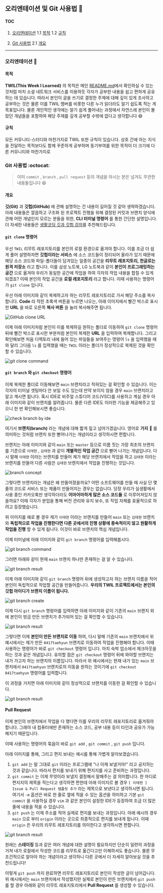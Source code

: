## 오리엔테이션 및 Git 사용법 :tada:

#### TOC
1. [오리엔테이션](#오리엔테이션)
    1.1 [목적](#목적)
    1.2 [규칙](#규칙)

2. [Git 사용법](#git-사용법)
    2.1 [개요](#개요)



---

### 오리엔테이션 :tada:
#### 목적
**TWIL(This Week I Learned)** 의 목적은 메인 [README.md](https://github.com/week-with-me/TWIL/blob/main/README.md)에서 확인하실 수 있는 것처럼 마치 소셜 네트워크 서비스를 이용하듯 각자가 공부한 내용을 쉽고 편하게 공유하는 데 있습니다. 따라서 본인이 글을 쓰기로 결정한 주제에 대해 깊이 있게 조사하고 공부하는 것은 물론 이를 TWIL 멤버를 비롯한 다른 누가 읽더라도 알기 쉽도록 적는 게 목표입니다. 물론 개인적인 생각에는 알기 쉽게 풀어내는 과정에서 자연스레 본인이 몰랐던 개념들을 포함하여 해당 주제를 깊게 공부할 수밖에 없다고 생각합니다 :smile:

#### 규칙
모든 커뮤니티-스터디와 마찬가지로 TWIL 또한 규칙이 있습니다. 상호 간에 아는 지식을 전달하는 목적보다도 함께 꾸준하게 공부하며 동기부여를 위한 목적이 더 크기에 다른 커뮤니티와 마찬가지로 


### Git 사용법 :octocat:
> 이미 `commit` , `branch` , `pull request` 등의 개념을 아시는 분은 넘겨도 무관한 내용들입니다 :smile:

#### 개요
**깃(Git)** 과 **깃헙(GitHub)** 에 관해 설명하는 건 내용이 길어질 것 같아 생략하겠습니다. 아래 내용들은 깔끔하고 구조화 된 프로젝트 진행을 위해 결정된 커밋과 브랜치 양식에 관해 어떤 개념인지 모르는 분들을 위한, **CLI 터미널 명령어** 를 통한 간단한 설명입니다. 더 자세한 내용들은 [생활코딩 깃과 깃헙 강의](https://www.youtube.com/watch?v=hFJZwOfme6w&list=PLuHgQVnccGMA8iwZwrGyNXCGy2LAAsTXk)를 추천해드립니다.

#### `git clone` 명령어
우선 `TWIL` 리무트 레포지토리를 본인의 로컬 환경으로 옮겨야 합니다. 이를 조금 더 쉽게 풀어 설명하자면 **깃헙이라는 서비스** 에 소스 코드들이 정리되어 올라가 있기 때문에 해당 소스 코드와 파일-폴더들이 담겨있는 일종의 공간을 **리무트 레포지토리, 한글로는 원격 저장소** 라고 합니다. 이를 삼성 노트북, LG 노트북과 같이 **본인이 프로그래밍하는 공간** 으로 옮겨야 우리가 동일한 공간에 작업을 하여 각자의 작업 내용을 합칠 수 있게 되겠죠? 이때 본인의 작업 공간을 **로컬 레포지토리** 라고 합니다. 이때 사용하는 명령어가 `git clone` 입니다.  

우선 아래 이미지와 같이 복제하고자 하는 리무트 레포지토리로 가서 해당 주소를 복사합니다. **Code** 라 적힌 초록색 버튼을 누르면 나오는, 아래 이미지에서 빨간 박스로 표시한 **URL** 을 바로 오른쪽 **복사 버튼** 을 눌러 복사해주면 됩니다.

![GitHub clone URL](../Images/2021.07.04/1.png)

이제 아래 이미지처럼 본인이 이를 복제하길 원하는 폴더로 이동하여 `git clone` 명령어 뒤에 빨간 박스로 표시한 부분처럼 본인이 복제한 **URL** 을 입력하여 복제합니다. 그리고 확인해보면 처음 디렉토리 내에 들어 있는 파일들을 보여주는 명령어 `ls` 을 입력했을 때와 달리 그다음 `ls` 를 입력했을 때는 `TWIL` 이라는 폴더가 정상적으로 복제된 것을 확인할 수 있습니다.

![git clone command](../Images/2021.07.04/2.png)

#### `git branch` 와 `git checkout` 명령어
이제 복제한 폴더로 이동해보면 `main` 브랜치라고 적혀있는 걸 확인할 수 있습니다. 이는 각자의 터미널 셋팅마다 안 보일 수도 있는데 만약 보이지 않을 경우 `main` 브랜치라고 알고 계시면 됩니다. 혹시 IDE로 비주얼 스튜디어 코드(VSC)를 사용하고 계실 경우 아래 이미지와 같이 브랜치를 알려줍니다. 물론 다른 IDE도 이러한 기능을 제공해주고 있으니 한 번 확인해보시면 좋습니다.

![check branch by ide](../Images/2021.07.04/3.png)

여기서 **브랜치(branch)** 라는 개념에 대해 짧게 짚고 넘어가겠습니다. 영어로 **가지** :herb: 를 의미하는 것처럼 브랜치 또한 뻗어나가는 개념이라고 생각하시면 편합니다.  

브랜치는 아래 이미지와 같이 `main` 또는 `master` 등으로 이름 짓는 가장 최초의 브랜치를 기준으로 `이태현` , `김태현` 과 같이 **개별적인 작업 공간** 으로 뻗어 나가는 개념입니다. 다시 말해 `이태현` 이라는 브랜치를 만들어 제가 해당 브랜치에서 작업을 하고 `김태현` 이라는 브랜치를 만들어 다른 사람은 `김태현` 브랜치에서 작업을 진행하는 것입니다.

![branch concept](../Images/2021.07.04/4.png)


그렇다면 브랜치라는 개념은 왜 만들어졌을까요? 어떤 소프트웨어를 만들 때 사실 단 몇 줄의 코드로 서비스 또는 제품이 만들어지는 경우는 없습니다. 당장 우리가 실생활에서 사용 중인 카카오톡만 생각하더라도 **어마어마하게 많은 소스 코드들** 로 이루어져있지 않을까요? 이때 각자가 분업을 통해 버전 관리와 유지 보수, 또 작업 자체를 효율적으로 하려고 등장했습니다.  

위 이미지를 예로 볼 경우 제가 `이태현` 이라는 브랜치를 만들어 `main` 또는 `김태현` 브랜치와 **독립적으로 작업을 진행한다면 다른 곳에서의 진행 상황에 종속적이지 않고 원활하게 작업을 진행** 할 수 있게 됩니다. 이것이 바로 브랜치의 핵심 개념입니다.

이제 터미널에 아래 이미지와 같이 `git branch` 명령어를 입력해봅시다.

![git branch command](../Images/2021.07.04/5.png)


그러면 아래와 같이 현재 `main` 브랜치 하나만 존재하는 걸 알 수 있습니다.

![git branch result](../Images/2021.07.04/6.png)


이제 아래 이미지와 같이 `git branch` 명령어 뒤에 생성하고자 하는 브랜치 이름을 적어 본인이 독립적으로 작업할 공간을 만들어줍니다. **우리의 TWIL 프로젝트에서는 본인의 깃헙 아이디가 브랜치 이름이 됩니다.** 

![git branch create](../Images/2021.07.04/7.png)

이제 다시 `git branch` 명령어를 입력하면 아래 이미지와 같이 기존의 `main` 브랜치 외에 본인이 방금 만든 브랜치가 추가되어 있는 걸 확인할 수 있습니다.

![git branch result](../Images/2021.07.04/8.png)

그렇다면 이제 **본인이 만든 브랜치로 이동** 하여, 다시 말해 기존의 `main` 브랜치에서 위 예시에서는 제가 만든 `0417taehyun` 브랜치로 이동하여 작업을 진행해야 합니다. 이때 사용하는 명령어가 바로 `git checkout` 명령어 입니다. 마치 숙박 업소에서 체크아웃을 하는 것과 같은 개념입니다. 유의할 점은 `git checkout` 명령어 뒤에 와야할 브랜치는 내가 가고자 하는 브랜치의 이름입니다. 따라서 위 예시에서는 현재 내가 있는 `main` 브랜치에서 `0417taehyun` 브랜치로의 이동을 원하는 것이기에 `git checkout 0417taehyun` 명령어를 입력합니다.  

이 과정을 거치면 아래 이미지와 같이 정상적으로 브랜치를 이동한 걸 확인할 수 있습니다.

![git branch result](../Images/2021.07.04/9.png)


#### Pull Request
이제 본인의 브랜치에서 작업을 다 했다면 이를 우리의 리무트 레포지토리로 옮겨줘야 합니다. 그래야 내 컴퓨터에만 존재하는 소스 코드, 공부 내용 등이 타인과 공유가 가능해지기 때문입니다.  

이때 사용하는 명령어의 묶음이 바로 `git add` , `git commit` , `git push` 입니다.

아래 이미지를 통해, 그리고 편지 보내는 예시를 통해 가볍게 알아보겠습니다.  

1. `git add` 는 말 그대로 `git` 이라는 프로그램에 "나 이제 보낼거야!" 라고 공지하는 것과 같습니다. 따라서 편지를 보내기 위해 편지지를 사고 준비하는 과정입니다. 
2. `git commit` 는 이제 무엇이라 보낼지 결정해서 말해주는 걸 의미합니다. 한 마디로 편지지의 제목을 적는다고 생각하면 편한데 아래 이미지르 볼 경우 `[ 이태현 ] Issue & Pull Request 템플릿 추가` 라는 제목으로 보낸다고 생각하시면 됩니다. 여기서 `-m` 옵션은 바로 한 줄로 옆에 적을 수 있는 옵션을 의미하고 기본 `git commit` 을 사용하실 경우 `vim` 과 같은 본인이 설정한 IDE가 등장하여 조금 더 많은 줄에 내용을 적을 수 있습니다.  
3. `git push` 는 이제 주소를 적어 실제로 편지를 보내는 과정입니다. 아래 예시의 경우 `main` 으로 부터 `origin` 이라는 곳으로 최종적으로 편지를 보내게 됩니다. 이때 `origin` 은 우리의 리무트 레포지토리를 의미한다고 생각하시면 편합니다.

![git branch result](../Images/2021.07.04/10.png)

원래는 **스테이징** 등과 같은 여러 개념에 대한 설명이 필요하지만 단순히 일련의 과정을 거쳐 내가 로컬에서 작성한 코드를 리무트로 옮긴다고만 이해하셔도 좋습니다. 물론 무조건적으로 알아야 하는 개념이라고 생각하니 다른 곳에서 더 자세히 알아보실 것을 추천드립니다!

이렇게 `git push` 까지 완료하면 리무트 레포지토리로 본인이 작성한 글이 넘어갑니다. 위 예시에서는 `main` 브랜치에서 작성했지만 실제로 본인이 만든 브랜치에서 `git push` 를 할 경우 아래와 같이 리무트 레포지토리에서 **Pull Request** 를 생성할 수 있습니다.